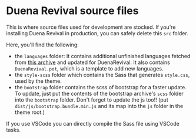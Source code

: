 # Duena Revival source files
This is where source files used for development are stocked. If you're installing Duena Revival in production, you can safely delete this `src` folder.

Here, you'll find the following:
- the `languages` folder: It contains additional unfinished languages fetched from [this archive](https://translate.wordpress.org/projects/wp-themes/duena) and updated for DuenaRevival. It also contains `DuenaRevival.pot`, which is a template to add new languages.
- the `style-scss` folder which contains the Sass that generates `style.css`, used by the theme.
- the `bootstrap` folder contains the scss of bootstrap for a faster update. To update, just put the contents of the bootstrap archive's `scss` folder into the `bootstrap` folder. Don't forget to update the js too!! (put `dist/js/bootstrap.bundle.min.js` and its map into the `js` folder in the theme root.)

If you use VSCode you can directly compile the Sass file using VSCode tasks.
